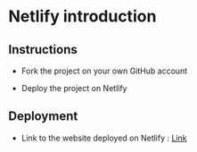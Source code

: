 # Netlify introduction

## Instructions

* Fork the project on your own GitHub account

* Deploy the project on Netlify

## Deployment

* Link to the website deployed on Netlify : [Link](https://vigilant-feynman-f5245f.netlify.com/)
